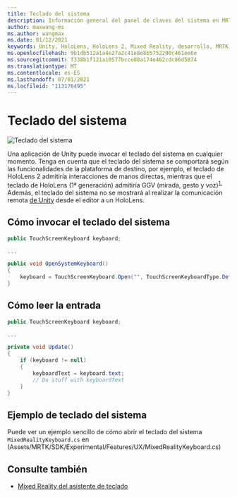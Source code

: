 ```yaml
---
title: Teclado del sistema
description: Información general del panel de claves del sistema en MRTK
author: maxwang-ms
ms.author: wangmax
ms.date: 01/12/2021
keywords: Unity, HoloLens, HoloLens 2, Mixed Reality, desarrollo, MRTK, teclado del sistema,
ms.openlocfilehash: 9b1db512a1a4e27a2c41e8e8b5752200c461ee6e
ms.sourcegitcommit: f338b1f121a10577bcce08a174e462cdc86d5874
ms.translationtype: MT
ms.contentlocale: es-ES
ms.lasthandoff: 07/01/2021
ms.locfileid: "113176495"
---
```

# <a name="system-keyboard"></a>Teclado del sistema

![Teclado del sistema](../images/system-keyboard/MRTK_SystemKeyboard_Main.png)

Una aplicación de Unity puede invocar el teclado del sistema en cualquier momento. Tenga en cuenta que el teclado del sistema se comportará según las funcionalidades de la plataforma de destino, por ejemplo, el teclado de HoloLens 2 admitiría interacciones de manos directas, mientras que el teclado de HoloLens (1ª generación) admitiría GGV (mirada, gesto y voz)<sup>[1.](/windows/mixed-reality/gaze)</sup> Además, el teclado del sistema no se mostrará al realizar la comunicación remota [de Unity](../tools/holographic-remoting.md) desde el editor a un HoloLens.

## <a name="how-to-invoke-the-system-keyboard"></a>Cómo invocar el teclado del sistema

```c#
public TouchScreenKeyboard keyboard;

...

public void OpenSystemKeyboard()
{
    keyboard = TouchScreenKeyboard.Open("", TouchScreenKeyboardType.Default, false, false, false, false);
}
```

## <a name="how-to-read-the-input"></a>Cómo leer la entrada

```c#
public TouchScreenKeyboard keyboard;

...

private void Update()
{
    if (keyboard != null)
    {
        keyboardText = keyboard.text;
        // Do stuff with keyboardText
    }
}
```

## <a name="system-keyboard-example"></a>Ejemplo de teclado del sistema

Puede ver un ejemplo sencillo de cómo abrir el teclado del sistema `MixedRealityKeyboard.cs` en (Assets/MRTK/SDK/Experimental/Features/UX/MixedRealityKeyboard.cs)

## <a name="see-also"></a>Consulte también

- [Mixed Reality del asistente de teclado](../experimental/mixed-reality-keyboard.md)
